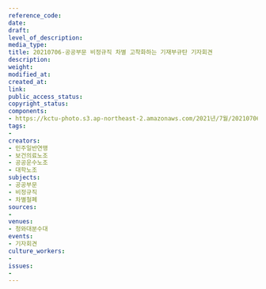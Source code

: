 ```yaml
---
reference_code: 
date: 
draft: 
level_of_description: 
media_type: 
title: 20210706-공공부문 비정규직 차별 고착화하는 기재부규탄 기자회견
description: 
weight: 
modified_at: 
created_at: 
link: 
public_access_status: 
copyright_status: 
components:
- https://kctu-photo.s3.ap-northeast-2.amazonaws.com/2021년/7월/20210706-공공부문+비정규직+차별+고착화하는+기재부규탄+기자회견/403662_59517_5455.jpg
tags:
- 
creators:
- 민주일반연맹
- 보건의료노조
- 공공운수노조
- 대학노조
subjects:
- 공공부문
- 비정규직
- 차별철폐
sources:
- 
venues:
- 청와대분수대
events:
- 기자회견
culture_workers:
- 
issues:
- 
---
```

